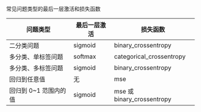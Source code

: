 
常见问题类型的最后一层激活和损失函数

问题类型 | 最后一层激活 | 损失函数
--- | --- | ---
二分类问题 | sigmoid  | binary_crossentropy
多分类、单标签问题 | softmax | categorical_crossentropy
多分类、多标签问题 | sigmoid | binary_crossentropy
回归到任意值 | 无 | mse
回归到 0~1 范围内的值 | sigmoid | mse 或 binary_crossentropy

